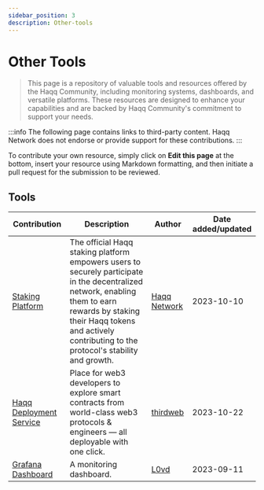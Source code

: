 ```yaml
---
sidebar_position: 3
description: Other-tools
---
```


# Other Tools

> This page is a repository of valuable tools and resources offered by the Haqq Community, including monitoring systems, dashboards, and versatile platforms. These resources are designed to enhance your capabilities and are backed by Haqq Community's commitment to support your needs.

:::info
The following page contains links to third-party content. Haqq Network does not endorse or provide support for these contributions.
:::

To contribute your own resource, simply click on **Edit this page** at the bottom, insert your resource using Markdown formatting, and then initiate a pull request for the submission to be reviewed.

## Tools

| Contribution | Description | Author | Date added/updated |
| --- | --- | --- | --- |
| [Staking Platform](https://shell.haqq.network/staking) | The official Haqq staking platform empowers users to securely participate in the decentralized network, enabling them to earn rewards by staking their Haqq tokens and actively contributing to the protocol's stability and growth. | [Haqq Network](https://haqq.network/) | 2023-10-10 |
| [Haqq Deployment Service](https://thirdweb.com/haqq-network) | Place for web3 developers to explore smart contracts from world-class web3 protocols & engineers — all deployable with one click. | [thirdweb](https://github.com/thirdweb-dev) | 2023-10-22 |
| [Grafana Dashboard](https://chain-services.l0vd.com/mainnets/haqq/monitoring) | A monitoring dashboard. | [L0vd](https://github.com/L0vd) | 2023-09-11 |



